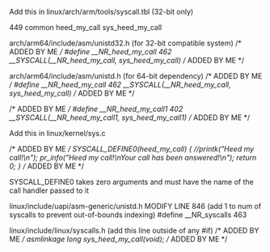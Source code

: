 
Add this in linux/arch/arm/tools/syscall.tbl (32-bit only)

449 common  heed_my_call        sys_heed_my_call

arch/arm64/include/asm/unistd32.h (for 32-bit compatible system)
/* ADDED BY ME */
#define __NR_heed_my_call 462 
__SYSCALL(__NR_heed_my_call, sys_heed_my_call)
/* ADDED BY ME */

arch/arm64/include/asm/unistd.h (for 64-bit dependency)
/* ADDED BY ME */
#define __NR_heed_my_call 462 
__SYSCALL(__NR_heed_my_call, sys_heed_my_call)
/* ADDED BY ME */

/* ADDED BY ME */
#define __NR_heed_my_call1 402
__SYSCALL(__NR_heed_my_call1, sys_heed_my_call1)
/* ADDED BY ME */

Add this in linux/kernel/sys.c

/* ADDED BY ME */
SYSCALL_DEFINE0(heed_my_call)
{
	//printk("Heed my call!\n");
	pr_info("Heed my call!\nYour call has been answered!\n");
	return 0;
}
/* ADDED BY ME */

SYSCALL_DEFINE0 takes zero arguments and must have the name of the call handler passed to it


linux/include/uapi/asm-generic/unistd.h MODIFY LINE 846 (add 1 to num of syscalls to prevent out-of-bounds indexing)
#define __NR_syscalls 463


linux/include/linux/syscalls.h (add this line outside of any #if)
/* ADDED BY ME */
asmlinkage long sys_heed_my_call(void);
/* ADDED BY ME */
